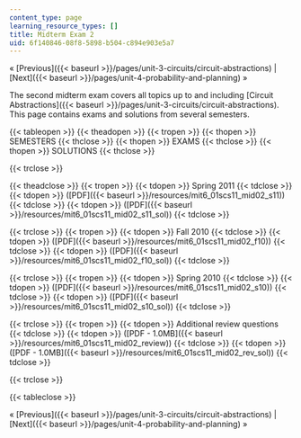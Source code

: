 ```yaml
---
content_type: page
learning_resource_types: []
title: Midterm Exam 2
uid: 6f140846-08f8-5898-b504-c894e903e5a7
---
```


« [Previous]({{< baseurl >}}/pages/unit-3-circuits/circuit-abstractions) | [Next]({{< baseurl >}}/pages/unit-4-probability-and-planning) »

The second midterm exam covers all topics up to and including [Circuit Abstractions]({{< baseurl >}}/pages/unit-3-circuits/circuit-abstractions). This page contains exams and solutions from several semesters.

{{< tableopen >}}
{{< theadopen >}}
{{< tropen >}}
{{< thopen >}}
SEMESTERS
{{< thclose >}}
{{< thopen >}}
EXAMS
{{< thclose >}}
{{< thopen >}}
SOLUTIONS
{{< thclose >}}

{{< trclose >}}

{{< theadclose >}}
{{< tropen >}}
{{< tdopen >}}
Spring 2011
{{< tdclose >}}
{{< tdopen >}}
([PDF]({{< baseurl >}}/resources/mit6_01scs11_mid02_s11))
{{< tdclose >}}
{{< tdopen >}}
([PDF]({{< baseurl >}}/resources/mit6_01scs11_mid02_s11_sol))
{{< tdclose >}}

{{< trclose >}}
{{< tropen >}}
{{< tdopen >}}
Fall 2010
{{< tdclose >}}
{{< tdopen >}}
([PDF]({{< baseurl >}}/resources/mit6_01scs11_mid02_f10))
{{< tdclose >}}
{{< tdopen >}}
([PDF]({{< baseurl >}}/resources/mit6_01scs11_mid02_f10_sol))
{{< tdclose >}}

{{< trclose >}}
{{< tropen >}}
{{< tdopen >}}
Spring 2010
{{< tdclose >}}
{{< tdopen >}}
([PDF]({{< baseurl >}}/resources/mit6_01scs11_mid02_s10))
{{< tdclose >}}
{{< tdopen >}}
([PDF]({{< baseurl >}}/resources/mit6_01scs11_mid02_s10_sol))
{{< tdclose >}}

{{< trclose >}}
{{< tropen >}}
{{< tdopen >}}
Additional review questions
{{< tdclose >}}
{{< tdopen >}}
([PDF - 1.0MB]({{< baseurl >}}/resources/mit6_01scs11_mid02_review))
{{< tdclose >}}
{{< tdopen >}}
([PDF - 1.0MB]({{< baseurl >}}/resources/mit6_01scs11_mid02_rev_sol))
{{< tdclose >}}

{{< trclose >}}

{{< tableclose >}}

« [Previous]({{< baseurl >}}/pages/unit-3-circuits/circuit-abstractions) | [Next]({{< baseurl >}}/pages/unit-4-probability-and-planning) »